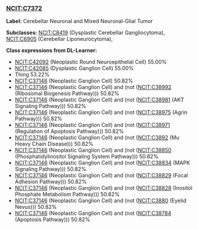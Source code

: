 
### [NCIT:C7372](http://purl.obolibrary.org/obo/NCIT_C7372)
**Label:** Cerebellar Neuronal and Mixed Neuronal-Glial Tumor

**Subclasses:** [NCIT:C8419](http://purl.obolibrary.org/obo/NCIT_C8419) (Dysplastic Cerebellar Gangliocytoma), [NCIT:C6905](http://purl.obolibrary.org/obo/NCIT_C6905) (Cerebellar Liponeurocytoma), 

**Class expressions from DL-Learner:**

- [NCIT:C42092](http://purl.obolibrary.org/obo/NCIT_C42092) (Neoplastic Round Neuroepithelial Cell) 55.00%
- [NCIT:C42085](http://purl.obolibrary.org/obo/NCIT_C42085) (Dysplastic Ganglion Cell) 55.00%
- Thing 53.22%
- [NCIT:C37146](http://purl.obolibrary.org/obo/NCIT_C37146) (Neoplastic Ganglion Cell) 50.82%
- [NCIT:C37146](http://purl.obolibrary.org/obo/NCIT_C37146) (Neoplastic Ganglion Cell) and (not ([NCIT:C38992](http://purl.obolibrary.org/obo/NCIT_C38992) (Ribosomal Biogenesis Pathway))) 50.82%
- [NCIT:C37146](http://purl.obolibrary.org/obo/NCIT_C37146) (Neoplastic Ganglion Cell) and (not ([NCIT:C38981](http://purl.obolibrary.org/obo/NCIT_C38981) (AKT Signaling Pathway))) 50.82%
- [NCIT:C37146](http://purl.obolibrary.org/obo/NCIT_C37146) (Neoplastic Ganglion Cell) and (not ([NCIT:C38975](http://purl.obolibrary.org/obo/NCIT_C38975) (Agrin Pathway))) 50.82%
- [NCIT:C37146](http://purl.obolibrary.org/obo/NCIT_C37146) (Neoplastic Ganglion Cell) and (not ([NCIT:C38971](http://purl.obolibrary.org/obo/NCIT_C38971) (Regulation of Apoptosis Pathway))) 50.82%
- [NCIT:C37146](http://purl.obolibrary.org/obo/NCIT_C37146) (Neoplastic Ganglion Cell) and (not ([NCIT:C3892](http://purl.obolibrary.org/obo/NCIT_C3892) (Mu Heavy Chain Disease))) 50.82%
- [NCIT:C37146](http://purl.obolibrary.org/obo/NCIT_C37146) (Neoplastic Ganglion Cell) and (not ([NCIT:C38850](http://purl.obolibrary.org/obo/NCIT_C38850) (Phosphatidylinositol Signaling System Pathway))) 50.82%
- [NCIT:C37146](http://purl.obolibrary.org/obo/NCIT_C37146) (Neoplastic Ganglion Cell) and (not ([NCIT:C38834](http://purl.obolibrary.org/obo/NCIT_C38834) (MAPK Signaling Pathway))) 50.82%
- [NCIT:C37146](http://purl.obolibrary.org/obo/NCIT_C37146) (Neoplastic Ganglion Cell) and (not ([NCIT:C38829](http://purl.obolibrary.org/obo/NCIT_C38829) (Focal Adhesion Pathway))) 50.82%
- [NCIT:C37146](http://purl.obolibrary.org/obo/NCIT_C37146) (Neoplastic Ganglion Cell) and (not ([NCIT:C38828](http://purl.obolibrary.org/obo/NCIT_C38828) (Inositol Phosphate Metabolism Pathway))) 50.82%
- [NCIT:C37146](http://purl.obolibrary.org/obo/NCIT_C37146) (Neoplastic Ganglion Cell) and (not ([NCIT:C3880](http://purl.obolibrary.org/obo/NCIT_C3880) (Eyelid Nevus))) 50.82%
- [NCIT:C37146](http://purl.obolibrary.org/obo/NCIT_C37146) (Neoplastic Ganglion Cell) and (not ([NCIT:C38784](http://purl.obolibrary.org/obo/NCIT_C38784) (Apoptosis Pathway))) 50.82%


